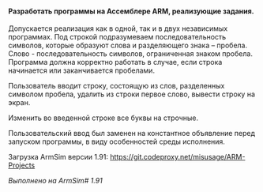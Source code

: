 #### Разработать программы на Ассемблере ARM, реализующие задания. 
Допускается реализация как в одной, так и в двух независимых программах.
Под строкой подразумеваем последовательность символов, которые образуют слова и разделяющего знака – пробела. Слово - последовательность символов, ограниченная знаком пробела. Программа должна корректно работать в случае, если строка начинается или заканчивается пробелами. 

Пользователь вводит строку, состоящую из слов, разделенных символом пробела, удалить из строки первое слово, вывести строку на экран.

Изменить во введенной строке все буквы на строчные.


Пользовательский ввод был заменен на константное объявление перед запуском программы, в виду особенностей среды исполнения.

Загрузка ArmSim версии 1.91: <https://git.codeproxy.net/misusage/ARM-Projects>

*Выполнено на ArmSim# 1.91*
